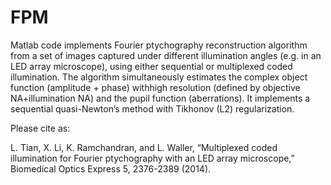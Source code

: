 # FPM
Matlab code implements Fourier ptychography reconstruction algorithm from a set of images captured under different illumination angles (e.g. in an LED array microscope), using either sequential or multiplexed coded illumination. The algorithm simultaneously estimates the complex object function (amplitude + phase) withhigh resolution (defined by objective NA+illumination NA) and the pupil function (aberrations). It implements a sequential quasi-Newton’s method with Tikhonov (L2) regularization.

Please cite as:

L. Tian, X. Li, K. Ramchandran, and L. Waller, “Multiplexed coded illumination for Fourier ptychography with an LED array microscope,” Biomedical Optics Express 5, 2376-2389 (2014).
